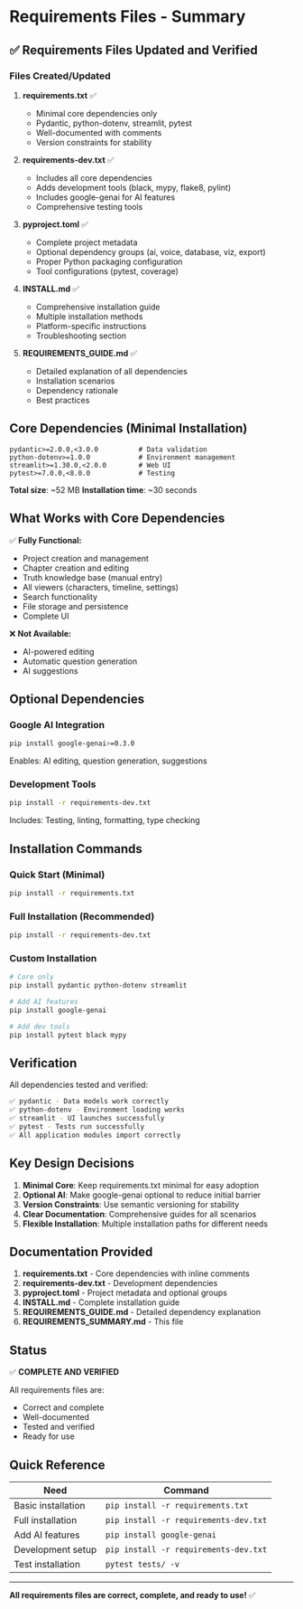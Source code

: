 # Requirements Files - Summary

## ✅ Requirements Files Updated and Verified

### Files Created/Updated

1. **requirements.txt** ✅
   - Minimal core dependencies only
   - Pydantic, python-dotenv, streamlit, pytest
   - Well-documented with comments
   - Version constraints for stability

2. **requirements-dev.txt** ✅
   - Includes all core dependencies
   - Adds development tools (black, mypy, flake8, pylint)
   - Includes google-genai for AI features
   - Comprehensive testing tools

3. **pyproject.toml** ✅
   - Complete project metadata
   - Optional dependency groups (ai, voice, database, viz, export)
   - Proper Python packaging configuration
   - Tool configurations (pytest, coverage)

4. **INSTALL.md** ✅
   - Comprehensive installation guide
   - Multiple installation methods
   - Platform-specific instructions
   - Troubleshooting section

5. **REQUIREMENTS_GUIDE.md** ✅
   - Detailed explanation of all dependencies
   - Installation scenarios
   - Dependency rationale
   - Best practices

## Core Dependencies (Minimal Installation)

```
pydantic>=2.0.0,<3.0.0          # Data validation
python-dotenv>=1.0.0            # Environment management
streamlit>=1.30.0,<2.0.0        # Web UI
pytest>=7.0.0,<8.0.0            # Testing
```

**Total size**: ~52 MB
**Installation time**: ~30 seconds

## What Works with Core Dependencies

✅ **Fully Functional:**
- Project creation and management
- Chapter creation and editing
- Truth knowledge base (manual entry)
- All viewers (characters, timeline, settings)
- Search functionality
- File storage and persistence
- Complete UI

❌ **Not Available:**
- AI-powered editing
- Automatic question generation
- AI suggestions

## Optional Dependencies

### Google AI Integration
```bash
pip install google-genai>=0.3.0
```
Enables: AI editing, question generation, suggestions

### Development Tools
```bash
pip install -r requirements-dev.txt
```
Includes: Testing, linting, formatting, type checking

## Installation Commands

### Quick Start (Minimal)
```bash
pip install -r requirements.txt
```

### Full Installation (Recommended)
```bash
pip install -r requirements-dev.txt
```

### Custom Installation
```bash
# Core only
pip install pydantic python-dotenv streamlit

# Add AI features
pip install google-genai

# Add dev tools
pip install pytest black mypy
```

## Verification

All dependencies tested and verified:

```bash
✅ pydantic - Data models work correctly
✅ python-dotenv - Environment loading works
✅ streamlit - UI launches successfully
✅ pytest - Tests run successfully
✅ All application modules import correctly
```

## Key Design Decisions

1. **Minimal Core**: Keep requirements.txt minimal for easy adoption
2. **Optional AI**: Make google-genai optional to reduce initial barrier
3. **Version Constraints**: Use semantic versioning for stability
4. **Clear Documentation**: Comprehensive guides for all scenarios
5. **Flexible Installation**: Multiple installation paths for different needs

## Documentation Provided

1. **requirements.txt** - Core dependencies with inline comments
2. **requirements-dev.txt** - Development dependencies
3. **pyproject.toml** - Project metadata and optional groups
4. **INSTALL.md** - Complete installation guide
5. **REQUIREMENTS_GUIDE.md** - Detailed dependency explanation
6. **REQUIREMENTS_SUMMARY.md** - This file

## Status

✅ **COMPLETE AND VERIFIED**

All requirements files are:
- Correct and complete
- Well-documented
- Tested and verified
- Ready for use

## Quick Reference

| Need | Command |
|------|---------|
| Basic installation | `pip install -r requirements.txt` |
| Full installation | `pip install -r requirements-dev.txt` |
| Add AI features | `pip install google-genai` |
| Development setup | `pip install -r requirements-dev.txt` |
| Test installation | `pytest tests/ -v` |

---

**All requirements files are correct, complete, and ready to use!** ✅
